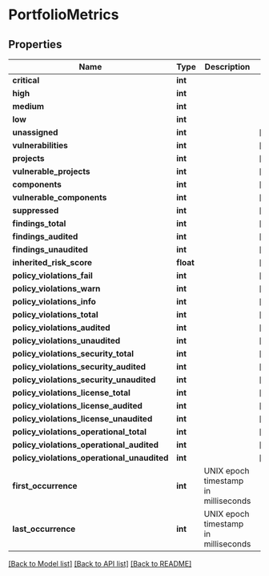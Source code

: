 # PortfolioMetrics

## Properties
Name | Type | Description | Notes
------------ | ------------- | ------------- | -------------
**critical** | **int** |  | 
**high** | **int** |  | 
**medium** | **int** |  | 
**low** | **int** |  | 
**unassigned** | **int** |  | [optional] 
**vulnerabilities** | **int** |  | [optional] 
**projects** | **int** |  | [optional] 
**vulnerable_projects** | **int** |  | [optional] 
**components** | **int** |  | [optional] 
**vulnerable_components** | **int** |  | [optional] 
**suppressed** | **int** |  | [optional] 
**findings_total** | **int** |  | [optional] 
**findings_audited** | **int** |  | [optional] 
**findings_unaudited** | **int** |  | [optional] 
**inherited_risk_score** | **float** |  | [optional] 
**policy_violations_fail** | **int** |  | [optional] 
**policy_violations_warn** | **int** |  | [optional] 
**policy_violations_info** | **int** |  | [optional] 
**policy_violations_total** | **int** |  | [optional] 
**policy_violations_audited** | **int** |  | [optional] 
**policy_violations_unaudited** | **int** |  | [optional] 
**policy_violations_security_total** | **int** |  | [optional] 
**policy_violations_security_audited** | **int** |  | [optional] 
**policy_violations_security_unaudited** | **int** |  | [optional] 
**policy_violations_license_total** | **int** |  | [optional] 
**policy_violations_license_audited** | **int** |  | [optional] 
**policy_violations_license_unaudited** | **int** |  | [optional] 
**policy_violations_operational_total** | **int** |  | [optional] 
**policy_violations_operational_audited** | **int** |  | [optional] 
**policy_violations_operational_unaudited** | **int** |  | [optional] 
**first_occurrence** | **int** | UNIX epoch timestamp in milliseconds | 
**last_occurrence** | **int** | UNIX epoch timestamp in milliseconds | 

[[Back to Model list]](../README.md#documentation-for-models) [[Back to API list]](../README.md#documentation-for-api-endpoints) [[Back to README]](../README.md)

